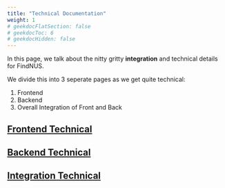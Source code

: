```yaml
---
title: "Technical Documentation"
weight: 1
# geekdocFlatSection: false
# geekdocToc: 6
# geekdocHidden: false
---
```

In this page, we talk about the nitty gritty **integration** and technical details for FindNUS.

We divide this into 3 seperate pages as we get quite technical:
1. Frontend
2. Backend
3. Overall Integration of Front and Back

## [Frontend Technical](./frontend/)

## [Backend Technical](./backend/)

## [Integration Technical](./integration/)